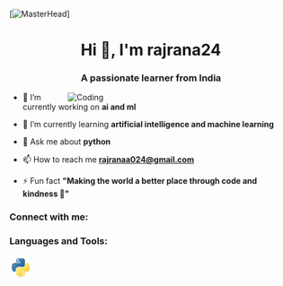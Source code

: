 [![MasterHead](https://www.shutterstock.com/image-vector/composition-on-theme-python-programming-language-1861053121)]

<h1 align="center">Hi 👋, I'm rajrana24</h1>
<h3 align="center">A passionate learner from India</h3>
<img align="right" alt="Coding" width="400" src="https://giphy.com/gifs/dommespace-domme-space-programador-qgQUggAC3Pfv687qPC">

- 🔭 I’m currently working on **ai and ml**

- 🌱 I’m currently learning **artificial intelligence and machine learning**

- 💬 Ask me about **python**

- 📫 How to reach me **rajranaa024@gmail.com**

- ⚡ Fun fact **"Making the world a better place through code and kindness 🌟"**

<h3 align="left">Connect with me:</h3>
<p align="left">
</p>

<h3 align="left">Languages and Tools:</h3>
<p align="left"> <a href="https://www.python.org" target="_blank" rel="noreferrer"> <img src="https://raw.githubusercontent.com/devicons/devicon/master/icons/python/python-original.svg" alt="python" width="40" height="40"/> </a> </p>
